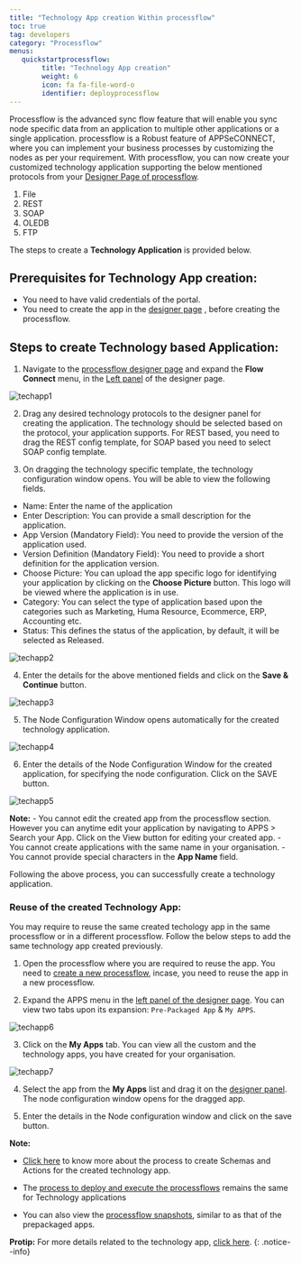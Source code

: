 ```yaml
---
title: "Technology App creation Within processflow"
toc: true
tag: developers
category: "Processflow"
menus: 
   quickstartprocessflow:
        title: "Technology App creation"
        weight: 6
        icon: fa fa-file-word-o
        identifier: deployprocessflow
---
```


Processflow is the advanced sync flow feature that will enable you sync node specific data from an application to multiple other applications or a single application. processflow is a Robust feature of APPSeCONNECT, where you can implement your business processes by customizing the nodes as per your requirement.
With processflow, you can now create your customized technology application supporting the below mentioned protocols from your [Designer Page of processflow](/processflow/designer-processflow/).

1) File     
2) REST    
3) SOAP    
4) OLEDB    
5) FTP    

The steps to create a **Technology Application** is provided below.

## Prerequisites for Technology App creation:

 - You need to have valid credentials of the portal.
 - You need to create the app in the [designer page](/processflow/designer-processflow/) , before creating the processflow.

## Steps to create Technology based Application:

1) Navigate to the [processflow designer page](/processflow/designer-processflow/) and expand the **Flow Connect** menu, in the [Left panel](/processflow/designer-processflow/#process-flow-left-panel) of the designer page.

![techapp1](\staticfiles\processflow\media\techapp1.png)


2) Drag any desired technology protocols to the designer panel for creating the application. The technology should be selected based on the protocol, your application supports. For REST based, you need to drag the REST config template, for SOAP based you need to select SOAP config template.

3) On dragging the technology specific template, the technology configuration window opens. You will be able to view the following fields.

- Name: Enter the name of the application 
- Enter Description: You can provide a small description for the application.
- App Version (Mandatory Field): You need to provide the version of the application used.
- Version Definition (Mandatory Field): You need to provide a short definition for the application version.
- Choose Picture: You can upload the app specific logo for identifying your application by clicking on the **Choose Picture** button. This logo will be viewed where the application is in use.
- Category: You can select the type of application based upon the categories such as Marketing, Huma Resource, Ecommerce, ERP, Accounting etc.
- Status: This defines the status of the application, by default, it will be selected as Released. 

![techapp2](../../staticfiles/processflow/media/techapp2.png)


4) Enter the details for the above mentioned fields and click on the **Save & Continue** button.

![techapp3](\staticfiles\processflow\media\techapp3.png)  

5) The Node Configuration Window opens automatically for the created technology application.

![techapp4](\staticfiles\processflow\media\techapp4.png)    

6) Enter the details of the Node Configuration Window for the created application, for specifying the node configuration. Click on the SAVE button.

![techapp5](\staticfiles\processflow\media\techapp5.png)  

**Note:**
    - You cannot edit the created app from the processflow section. However you can anytime edit your application by navigating to APPS > Search your App. Click on the View button for editing your created app.
    - You cannot create applications with the same name in your organisation.
    - You cannot provide special characters in the **App Name** field.

Following the above process, you can successfully create a technology application.


### Reuse of the created Technology App:

You may require to reuse the same created techology app in the same processflow or in a different processflow. Follow the below steps to add the same technology app created previously.

1) Open the processflow where you are required to reuse the app. You need to [create a new processflow](/processflow/creating-processflow/#steps-to-create-a-process-flows), incase, you need to reuse the app in a new processflow. 

2) Expand the APPS menu in the [left panel of the designer page](/processflow/designer-processflow/#process-flow-left-panel). You can view two tabs upon its expansion: `Pre-Packaged App` & `My APPS`.

![techapp6](\staticfiles\processflow\media\techapp6.png)

3) Click on the **My Apps** tab. You can view all the custom and the technology apps, you have created for your organisation.

![techapp7](\staticfiles\processflow\media\techapp7.png)

4) Select the app from the **My Apps** list and drag it on the [designer panel](/processflow/designer-processflow/#process-flow-designer-view). The node configuration window opens for the dragged app.

5) Enter the details in the Node configuration window and click on the save button.

**Note:**
- [Click here](/processflow/adding-schema-actions/) to know more about the process to create Schemas and Actions for the created technology app.

- The [process to deploy and execute the processflows](/processflow/deploying-and-executing-processfloww/) remains the same for Technology applications

- You can also view the [processflow snapshots](/processflow/snapshot-processflow/), similar to as that of the prepackaged apps.
    
**Protip:** For more details related to the technology app, [click here](/connectors/Overview-of-technology-connectors/).
 {: .notice--info}